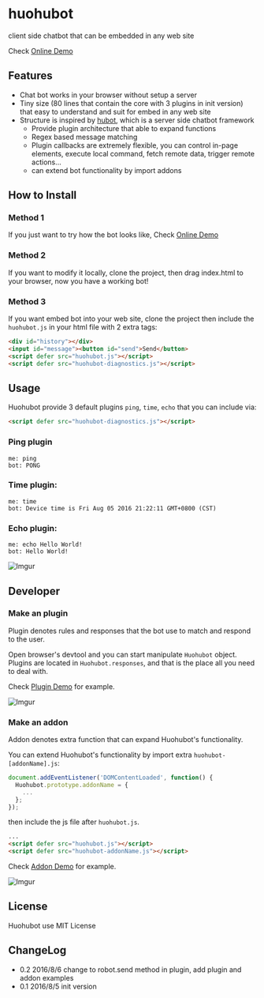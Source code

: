 # huohubot
client side chatbot that can be embedded in any web site

Check [Online Demo](https://gasolin.github.io/huohubot/)

## Features

* Chat bot works in your browser without setup a server
* Tiny size (80 lines that contain the core with 3 plugins in init version) that easy to understand and suit for embed in any web site
* Structure is inspired by [hubot](https://github.com/github/hubot/), which is a server side chatbot framework
  * Provide plugin architecture that able to expand functions
  * Regex based message matching
  * Plugin callbacks are extremely flexible, you can control in-page elements, execute local command, fetch remote data, trigger remote actions...
  * can extend bot functionality by import addons


## How to Install

### Method 1

If you just want to try how the bot looks like, Check [Online Demo](https://gasolin.github.io/huohubot/)

### Method 2

If you want to modify it locally, clone the project, then drag index.html to your browser, now you have a working bot!

### Method 3

If you want embed bot into your web site, clone the project then include the `huohubot.js` in your html file with 2 extra tags:

```html
<div id="history"></div>
<input id="message"><button id="send">Send</button>
<script defer src="huohubot.js"></script>
<script defer src="huohubot-diagnostics.js"></script>
```

## Usage

Huohubot provide 3 default plugins `ping`, `time`, `echo` that you can include via:

```html
<script defer src="huohubot-diagnostics.js"></script>
```

### Ping plugin

```
me: ping
bot: PONG
```

### Time plugin:

```
me: time
bot: Device time is Fri Aug 05 2016 21:22:11 GMT+0800 (CST)
```

### Echo plugin:

```
me: echo Hello World!
bot: Hello World!
```

![Imgur](http://i.imgur.com/Ljjf0Fw.png)

## Developer

### Make an plugin

Plugin denotes rules and responses that the bot use to match and respond to the user.

Open browser's devtool and you can start manipulate `Huohubot` object.
Plugins are located in `Huohubot.responses`, and that is the place all you need to deal with.

Check [Plugin Demo](https://gasolin.github.io/huohubot/plugin) for example.

![Imgur](http://i.imgur.com/mbhTwf6.png)

### Make an addon

Addon denotes extra function that can expand Huohubot's functionality.

You can extend Huohubot's functionality by import extra `huohubot-[addonName].js`:

```js
document.addEventListener('DOMContentLoaded', function() {
  Huohubot.prototype.addonName = {
    ...
  };
});
```

then include the js file after `huohubot.js`.

```html
...
<script defer src="huohubot.js"></script>
<script defer src="huohubot-addonName.js"></script>
```

Check [Addon Demo](https://gasolin.github.io/huohubot/addon) for example.

![Imgur](http://i.imgur.com/qYCES6M.png)

## License

Huohubot use MIT License

## ChangeLog

* 0.2 2016/8/6 change to robot.send method in plugin, add plugin and addon examples
* 0.1 2016/8/5 init version
